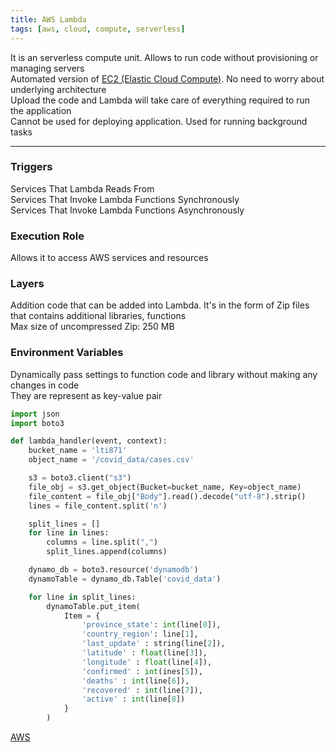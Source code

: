 ```yaml
---
title: AWS Lambda
tags: [aws, cloud, compute, serverless]
---
```


It is an serverless compute unit. Allows to run code without provisioning or managing servers  
Automated version of [EC2 (Elastic Cloud Compute)](EC2%20%28Elastic%20Cloud%20Compute%29.md). No need to worry about underlying architecture  
Upload the code and Lambda will take care of everything required to run the application  
Cannot be used for deploying application. Used for running background tasks

---

### Triggers

Services That Lambda Reads From  
Services That Invoke Lambda Functions Synchronously  
Services That Invoke Lambda Functions Asynchronously

### Execution Role

Allows it to access AWS services and resources

### Layers

Addition code that can be added into Lambda. It's in the form of Zip files that contains additional libraries, functions  
Max size of uncompressed Zip: 250 MB

### Environment Variables

Dynamically pass settings to function code and library without making any changes in code  
They are represent as key-value pair

```python
import json
import boto3

def lambda_handler(event, context):
	bucket_name = 'lti871'
	object_name = '/covid_data/cases.csv'

	s3 = boto3.client("s3")
	file_obj = s3.get_object(Bucket=bucket_name, Key=object_name)
	file_content = file_obj["Body"].read().decode("utf-8").strip()
	lines = file_content.split('n')

	split_lines = []
	for line in lines:
		columns = line.split(",")
		split_lines.append(columns)

	dynamo_db = boto3.resource('dynamodb')
	dynamoTable = dynamo_db.Table('covid_data')

	for line in split_lines:
		dynamoTable.put_item(
			Item = {
				'province_state': int(line[0]),
				'country_region': line[1],
				'last_update' : string(line[2]),
				'latitude' : float(line[3]),
				'longitude' : float(line[4]),
				'confirmed' : int(ines[5]),
				'deaths' : int(line[6]),
				'recovered' : int(line[7]),
				'active' : int(line[8])
			}
		)
```

[AWS](../AWS.md)